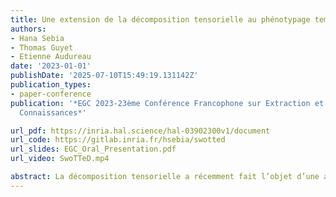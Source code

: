 ```yaml
---
title: Une extension de la décomposition tensorielle au phénotypage temporel
authors:
- Hana Sebia
- Thomas Guyet
- Etienne Audureau
date: '2023-01-01'
publishDate: '2025-07-10T15:49:19.131142Z'
publication_types:
- paper-conference
publication: '*EGC 2023-23ème Conférence Francophone sur Extraction et Gestion des
  Connaissances*'

url_pdf: https://inria.hal.science/hal-03902300v1/document
url_code: https://gitlab.inria.fr/hsebia/swotted
url_slides: EGC_Oral_Presentation.pdf
url_video: SwoTTeD.mp4

abstract: La décomposition tensorielle a récemment fait l’objet d’une attention croissante dans la communauté de l’apprentissage automatique en raison de sa polyvalence dans le traitement des données à grande échelle. Cependant, cette tâche devient plus difficile lorsqu’il s’agit de prendre en comte la dimension temporelle. Dans cet article, nous étendons la décomposition tensorielle à l’extraction de phénotypes temporels, décrits comme un combinaison de caractéristiques sur une fenêtre de temps. Nous proposons un nouveau modèle de décomposition intégrant plusieurs régularisations pour améliorer l’interprétabilité des phénotypes extraits. Nous validons ce dernier sur des données synthétiques et réelles provenant de l’Assistance Publique – Hôpitaux de Paris (AP-HP). Les résultats montrent qu’il est plus performant que les modèles les plus récents de décomposition et qu’il découvre des phénotypes intéressants pour les cliniciens.
---
```

